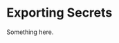 [title]: # (Exporting Secrets)
[tags]: # (XXX)
[priority]: # (4334)
# Exporting Secrets
Something here.
